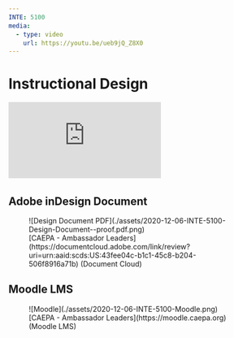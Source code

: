 ```yaml
---
INTE: 5100
media:
  - type: video
    url: https://youtu.be/ueb9jQ_Z8X0
---
```


# Instructional Design

<div class="aspect-ratio aspect-ratio--16-9">
  <iframe class="aspect-ratio--content" src="https://www.youtube-nocookie.com/embed/ueb9jQ_Z8X0" title="YouTube video player" frameborder="0" allow="accelerometer; autoplay; clipboard-write; encrypted-media; gyroscope; picture-in-picture" allowfullscreen></iframe>
</div>

## Adobe inDesign Document

<figure markdown>
  ![Design Document PDF](./assets/2020-12-06-INTE-5100-Design-Document--proof.pdf.png)
  <figcaption markdown>[CAEPA - Ambassador Leaders](https://documentcloud.adobe.com/link/review?uri=urn:aaid:scds:US:43fee04c-b1c1-45c8-b204-506f8916a71b) (Document Cloud)</figcaption>
</figure>


## Moodle LMS

<figure markdown>
  ![Moodle](./assets/2020-12-06-INTE-5100-Moodle.png)
  <figcaption markdown>[CAEPA - Ambassador Leaders](https://moodle.caepa.org) (Moodle LMS)</figcaption>
</figure>
